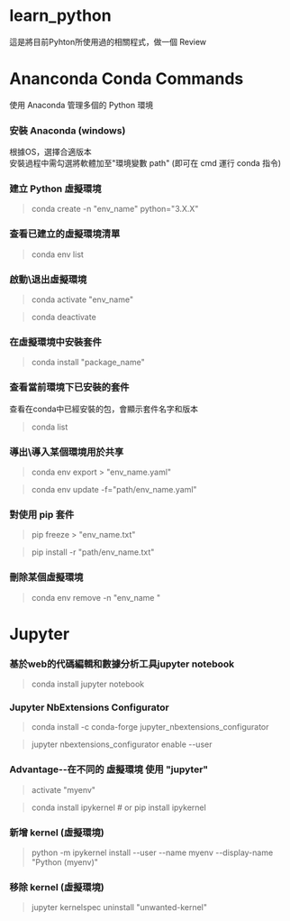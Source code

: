 # learn_python
這是將目前Pyhton所使用過的相關程式，做一個 Review



# Ananconda Conda Commands
使用 Anaconda 管理多個的 Python 環境

### 安裝 Anaconda (windows)
根據OS，選擇合適版本 <br>
安裝過程中需勾選將軟體加至"環境變數 path"
(即可在 cmd 運行 conda 指令)


### 建立 Python 虛擬環境
>  conda create -n "env_name" python="3.X.X"


### 查看已建立的虛擬環境清單
>  conda env list


### 啟動\退出虛擬環境
>  conda activate "env_name"

>  conda deactivate


### 在虛擬環境中安裝套件
>  conda install "package_name"


### 查看當前環境下已安裝的套件
查看在conda中已經安裝的包，會顯示套件名字和版本
>  conda list


### 導出\導入某個環境用於共享
>  conda env export > "env_name.yaml"

>  conda env update -f="path/env_name.yaml"


### 對使用 pip 套件
>  pip freeze > "env_name.txt"

>  pip install -r "path/env_name.txt"

### 刪除某個虛擬環境
>  conda env remove -n "env_name "


# Jupyter
### 基於web的代碼編輯和數據分析工具jupyter notebook
>  conda install jupyter notebook


### Jupyter NbExtensions Configurator
>  conda install -c conda-forge jupyter_nbextensions_configurator

>  jupyter nbextensions_configurator enable --user


### Advantage--在不同的 虛擬環境 使用 "jupyter"
>  activate "myenv"

>  conda install ipykernel # or pip install ipykernel


### 新增 kernel (虛擬環境)
>  python -m ipykernel install --user --name myenv --display-name "Python (myenv)"


### 移除 kernel (虛擬環境)
>  jupyter kernelspec uninstall "unwanted-kernel"
